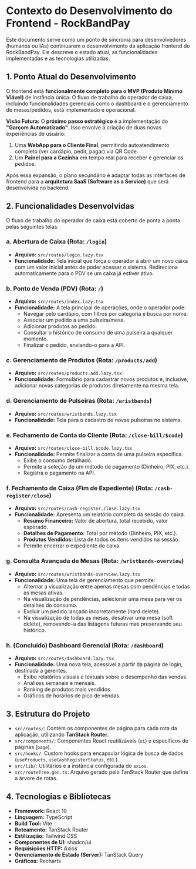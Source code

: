 # Contexto do Desenvolvimento do Frontend - RockBandPay

Este documento serve como um ponto de sincronia para desenvolvedores (humanos ou IAs) continuarem o desenvolvimento da aplicação frontend do RockBandPay. Ele descreve o estado atual, as funcionalidades implementadas e as tecnologias utilizadas.

## 1. Ponto Atual do Desenvolvimento

O frontend está **funcionalmente completo para o MVP (Produto Mínimo Viável)** de instância única. O fluxo de trabalho do operador de caixa, incluindo funcionalidades gerenciais como o dashboard e o gerenciamento de mesas/pedidos, está implementado e operacional.

**Visão Futura:** O **próximo passo estratégico** é a implementação do **"Garçom Automatizado"**. Isso envolve a criação de duas novas experiências de usuário:
1.  Uma **WebApp para o Cliente Final**, permitindo autoatendimento completo (ver cardápio, pedir, pagar) via QR Code.
2.  Um **Painel para a Cozinha** em tempo real para receber e gerenciar os pedidos.

Após essa expansão, o plano secundário é adaptar todas as interfaces de frontend para a **arquitetura SaaS (Software as a Service)** que será desenvolvida no backend.

## 2. Funcionalidades Desenvolvidas

O fluxo de trabalho do operador de caixa está coberto de ponta a ponta pelas seguintes telas:

### a. Abertura de Caixa (Rota: `/login`)
- **Arquivo:** `src/routes/login.lazy.tsx`
- **Funcionalidade:** Tela inicial que força o operador a abrir um novo caixa com um valor inicial antes de poder acessar o sistema. Redireciona automaticamente para o PDV se um caixa já estiver ativo.

### b. Ponto de Venda (PDV) (Rota: `/`)
- **Arquivo:** `src/routes/index.lazy.tsx`
- **Funcionalidade:** A tela principal de operações, onde o operador pode:
  - Navegar pelo cardápio, com filtros por categoria e busca por nome.
  - Associar um pedido a uma pulseira/mesa.
  - Adicionar produtos ao pedido.
  - Consultar o histórico de consumo de uma pulseira a qualquer momento.
  - Finalizar o pedido, enviando-o para a API.

### c. Gerenciamento de Produtos (Rota: `/products/add`)
- **Arquivo:** `src/routes/products.add.lazy.tsx`
- **Funcionalidade:** Formulário para cadastrar novos produtos e, inclusive, adicionar novas categorias de produtos diretamente na mesma tela.

### d. Gerenciamento de Pulseiras (Rota: `/wristbands`)
- **Arquivo:** `src/routes/wristbands.lazy.tsx`
- **Funcionalidade:** Tela para o cadastro de novas pulseiras no sistema.

### e. Fechamento de Conta do Cliente (Rota: `/close-bill/$code`)
- **Arquivo:** `src/routes/close-bill.$code.lazy.tsx`
- **Funcionalidade:** Permite finalizar a conta de uma pulseira específica.
  - Exibe o consumo detalhado.
  - Permite a seleção de um método de pagamento (Dinheiro, PIX, etc.).
  - Registra o pagamento na API.

### f. Fechamento de Caixa (Fim de Expediente) (Rota: `/cash-register/close`)
- **Arquivo:** `src/routes/cash-register.close.lazy.tsx`
- **Funcionalidade:** Apresenta um relatório completo da sessão do caixa.
  - **Resumo Financeiro:** Valor de abertura, total recebido, valor esperado.
  - **Detalhes de Pagamento:** Total por método (Dinheiro, PIX, etc.).
  - **Produtos Vendidos:** Lista de todos os itens vendidos na sessão.
  - Permite encerrar o expediente do caixa.

### g. Consulta Avançada de Mesas (Rota: `/wristbands-overview`)
- **Arquivo:** `src/routes/wristbands-overview.lazy.tsx`
- **Funcionalidade:** Uma tela de gerenciamento que permite:
  - Alternar a visualização entre apenas mesas com pendências e todas as mesas ativas.
  - Na visualização de pendências, selecionar uma mesa para ver os detalhes do consumo.
  - Excluir um pedido lançado incorretamente (hard delete).
  - Na visualização de todas as mesas, desativar uma mesa (soft delete), removendo-a das listagens futuras mas preservando seu histórico.

### h. (Concluído) Dashboard Gerencial (Rota: `/dashboard`)
- **Arquivo:** `src/routes/dashboard.lazy.tsx`
- **Funcionalidade:** Uma nova tela, acessível a partir da página de login, destinada a gerentes.
  - Exibe relatórios visuais e textuais sobre o desempenho das vendas.
  - Análises semanais e mensais.
  - Ranking de produtos mais vendidos.
  - Gráficos de horários de pico de vendas.

## 3. Estrutura do Projeto

- `src/routes/`: Contém os componentes de página para cada rota da aplicação, utilizando **TanStack Router**.
- `src/components/`: Componentes React reutilizáveis (`ui`) e específicos de páginas (`page`).
- `src/hooks/`: Custom hooks para encapsular lógica de busca de dados (`useProducts`, `useCashRegisterStatus`, etc.).
- `src/lib/`: Utilitários e a instância configurada do `axios`.
- `src/routeTree.gen.ts`: Arquivo gerado pelo TanStack Router que define a árvore de rotas.

## 4. Tecnologias e Bibliotecas

- **Framework:** React 19
- **Linguagem:** TypeScript
- **Build Tool:** Vite
- **Roteamento:** TanStack Router
- **Estilização:** Tailwind CSS
- **Componentes de UI:** shadcn/ui
- **Requisições HTTP:** Axios
- **Gerenciamento de Estado (Server):** TanStack Query
- **Gráficos:** Recharts

